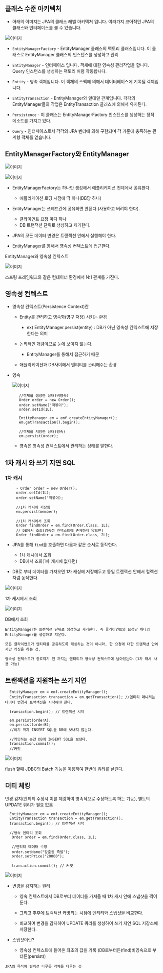 

## 클래스 수준 아키텍처

   - 아래의 이미지는 JPA의 클래스 레벨 아키텍처 입니다. 여러가지 코어적인 JPA의 클래스와 인터페이스를 볼 수 있습니다.

   ![이미지](https://img1.daumcdn.net/thumb/R1280x0/?scode=mtistory2&fname=https%3A%2F%2Fblog.kakaocdn.net%2Fdn%2FcEgD5P%2FbtqFzzJu5tv%2F1Jd6JSph4Pa3UN1KDNd85K%2Fimg.png)
   
   - `EntityManagerFactory` - EntityManager 클래스의 팩토리 클래스입니다. 이 클래스로 EntityManager 클래스의 인스턴스를 생성하고 관리

   - `EntityManager` - 인터페이스 입니다. 객체에 대한 영속성 관리작업을 합니다. Query 인스턴스를 생성하는 팩토리 처럼 작동합니다.
   
   - `Entity` - 영속 객체입니다. 이 객체의 스펙에 의해서 데이터베이스에 기록될 객체입니다.

   - `EntityTransaction` - EntityManager와 일대일 관계입니다. 각각의 EntityManager들의 작업은 EntityTransaction 클래스에 의해서 유지된다.

   - `Persistence` - 이 클래스는 EntityManagerFactory 인스턴스를 생성하는 정적 메소드를 가지고 있다.

   - `Query` - 인터페이스로서 각각의 JPA 벤더에 의해 구현되며 각 기준에 충족하는 관계형 객체를 얻습니다.


## EntityManagerFactory와 EntityManager

   ![이미지](https://github.com/binghe819/jpa-learning-sandbox/raw/persistence-context/image/jpa_operation.png)
   
   ![이미지](https://github.com/binghe819/jpa-learning-sandbox/raw/persistence-context/image/entitymanagerfactory_entitymanager.png)
   
   - EntityManagerFactory는 하나만 생성해서 애플리케이션 전체에서 공유한다.
        - 애플리케이션 로딩 시점에 딱 하나(DB당 하나)
   
   - EntityManager는 쓰레드간에 공유하면 안된다.(사용하고 버려야 한다).
        - 클라이언트 요청 마다 하나
        - DB 트랜잭션 단위로 생성하고 제거한다.

   - JPA의 모든 데이터 변경은 트랜잭션 안에서 실행해야 한다.
   - EntityManager를 통해서 영속성 컨텍스트에 접근한다.

  EntityManager와 영속성 컨텍스트
  
  ![이미지](https://github.com/binghe819/jpa-learning-sandbox/raw/persistence-context/image/entitymanager_persistcontext_n.png)
  
  스프링 프레임워크와 같은 컨테이너 환경에서 N:1 관계를 가진다.
  
  
  ## 영속성 컨텍스트
  
   - 영속성 컨텍스트(Persistence Context)란
        - Entity를 관리하고 영속화(영구 저장) 시키는 환경
            - ex) EntityManager.persist(entity) : DB가 아닌 영속성 컨텍스트에 저장한다는 의미
        - 논리적인 개념이므로 눈에 보이지 않는다.
        
            - EntityManager를 통해서 접근하기 때문
        - 애플리케이션과 DB사이에서 엔티티를 관리해주는 환경
    
   - 영속
       
        ![이미지](https://github.com/binghe819/jpa-learning-sandbox/raw/persistence-context/image/entity_lifecycle_managed.png)     
            
            //객체를 생성한 상태(비영속)
            Order order = new Order();
            order.setName("떡볶이");
            order.setId(1L);
            
            EntityManager em = emf.createEntityManager();
            em.getTransaction().begin();
            
            //객체를 저장한 상태(영속)
            em.persist(order);
            
      - 영속은 영속성 컨텍스트에서 관리하는 상태를 말한다.


## 1차 캐시 와 쓰기 지연 SQL

  ### 1차 캐시
 
         - Order order = new Order();
         order.setId(1L);
         order.setName("떡볶이);
         
         //1차 캐시에 저장됨
         em.persist(member);
         
         //1차 캐시에서 조회
         Order findOrder = em.find(Order.Class, 1L);
         // DB에서 조회(영속성 컨텍스트에 존재하지 않으면)
         Order findOrder = em.find(Order.class, 2L);
         
   - JPA를 통해 `find`를 호출하면 다음과 같은 순서로 동작한다.
      
        - 1차 캐시에서 조회
        - DB에서 조회(1차 캐시에 없다면)
        
   - DB로 부터 데이터를 가져오면 1차 캐싱에 저장해두고 동일 트랜잭션 안에서 컬렉션처럼 동작한다.

   ![이미지](https://github.com/binghe819/jpa-learning-sandbox/raw/persistence-context/image/first_cache.png)
                        
   1차 캐시에서 조회
   
   ![이미지](https://github.com/binghe819/jpa-learning-sandbox/raw/persistence-context/image/database_query.png)
                        
                        
   DB에서 조회
   
   
   `EntityManager는 트랜잭션 단위로 생성하고 제거한다. 즉 클라이언트의 요청당 하나의 EntityManager를 생성하고 지운다.`
   
   `모든 클라이언트가 엔티티를 공유하도록 캐싱하는 것이 아니라, 한 요청에 대한 트랜잭션 안에서만 캐싱을 하는 것.`
   
   `영속성 컨텍스트가 종료되기 전 까지는 엔티티가 영속성 컨텍스트에 남아있는다.(1차 캐시 사용 가능)`
   
   
  ## 트랜잭션을 지원하는 쓰기 지연
  
      EntityManager em = emf.createEntityManager();
      EntityTransaction transaction = em.getTransaction(); //엔티티 매니저는 데이터 변경시 트랙잭션을 시작해야 한다.
      
      transaction.begin(); // 트랜잭션 시작
      
      em.persist(orderA);
      em.persist(orderB);
      //여기 까지 INSERT SQL을 DB에 보내지 않는다.
      
      //커밋하는 순간 DB에 INSERT SQL을 보낸다.
      transaction.commit();
      //커밋
      
   ![이미지](https://github.com/binghe819/jpa-learning-sandbox/raw/persistence-context/image/transaction_commit.png)
   
   flush 할때 JDBC의 Batch 기능을 이용하여 한번에 쿼리를 날린다.
   
   
 ## 더티 체킹
 
   변경 감지(엔티티 수정시 이를 체킹하여 영속적으로 수정하도록 하는 기능), 별도의 UPDATE 쿼리가 필요 없음
   
   
      EntityManager em = emf.createEntityManager();
      EntityTransaction transaction = em.getTransaction();
      transaction.begin(); // 트랜잭션 시작
      
      //영속 엔티티 조회
       Order order = em.find(Order.class, 1L);
       
       //엔티티 데이터 수정
       order.setName("장춘동 족발");
       order.setPrice("20000");
       
       transaction.commit(); // 커밋
       
   ![이미지](https://github.com/binghe819/jpa-learning-sandbox/raw/persistence-context/image/dirty_checking.png)
   
   
   - 변경을 감지하는 원리
      
      - 영속 컨텍스트에서 DB로부터 데이터를 가져올 때 1차 캐시 안에 스냅샷을 찍어둔다.
      
      - 그리고 추후에 트랙잭션 커밋되는 시점에 엔티티와 스냅샷을 비교한다.
      
      - 비교하여 변경을 감지하여 UPDATE 쿼리를 생성하여 쓰기 지연 SQL 저장소에 저장한다.
  
   - 스냅샷이란?
   
      - 영속성 컨텍스트에 들어온 최초의 값을 기록 (DB로부터든(find)비영속으로 부터든(persist))


   `JPA의 목적이 컬렉션 다루듯 객체를 다루는 것`
   
      
